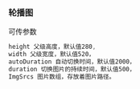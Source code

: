 ### 轮播图

可传参数
```js
height 父级高度，默认值280,
width 父级宽度，默认值520，
autoDuration 自动切换时间，默认值2000，
duration 切换图片的持续时间，默认值500，
ImgSrcs 图片数组，存放着图片路径。
```